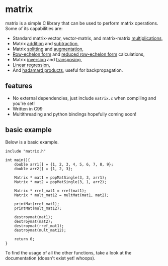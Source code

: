 # matrix

matrix is a simple C library that can be used to perform matrix operations. Some of its capabilities are:

- Standard matrix-vector, vector-matrix, and matrix-matrix <u>multiplications</u>,
- Matrix <u>addition</u> and <u>subtraction</u>,
- Matrix <u>splitting</u> and <u>augmentation</u>,
- <u>Row-echelon form</u> and <u>reduced row-echelon form</u> calculations,
- Matrix <u>inversion</u> and <u>transposing</u>,
- <u>Linear regression</u>,
- And <u>hadamard products</u>, useful for backpropagation.

features
--------

- No external dependencies, just include `matrix.c` when compiling and you're set!
- Written in C99
- Multithreading and python bindings hopefully coming soon!

basic example
--------------

Below is a basic example.

```
include "matrix.h"

int main(){
	double arr1[] = {1, 2, 3, 4, 5, 6, 7, 8, 9};
	double arr2[] = {1, 2, 3};

	Matrix * mat1 = popMatSingle(3, 3, arr1);
	Matrix * mat2 = popMatSingle(3, 1, arr2);

	Matrix * rref_mat1 = rref(mat1);
	Matrix * mult_mat12 = multMat(mat1, mat2);

	printMat(rref_mat1);
	printMat(mult_mat12);

	destroymat(mat1);
	destroymat(mat2);
	destroymat(rref_mat1);
	destroymat(mult_mat12);

	return 0;
}
```

To find the usage of all the other functions, take a look at the documentation (doesn't exist yet! whoops).